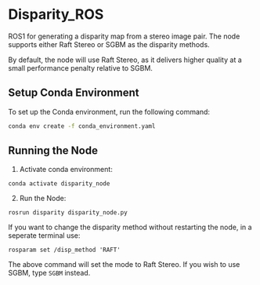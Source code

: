 # Disparity_ROS
ROS1 for generating a disparity map from a stereo image pair. The node supports either Raft Stereo or SGBM as the disparity methods.

By default, the node will use Raft Stereo, as it delivers higher quality at a small performance penalty relative to SGBM.

## Setup Conda Environment
To set up the Conda environment, run the following command:
```bash
conda env create -f conda_environment.yaml
```

## Running the Node

1. Activate conda environment:
```
conda activate disparity_node
```

2. Run the Node:
```
rosrun disparity disparity_node.py
```

If you want to change the disparity method without restarting the node, in a seperate terminal use:
```
rosparam set /disp_method 'RAFT'
```
The above command will set the mode to Raft Stereo. If you wish to use SGBM, type `SGBM` instead.
